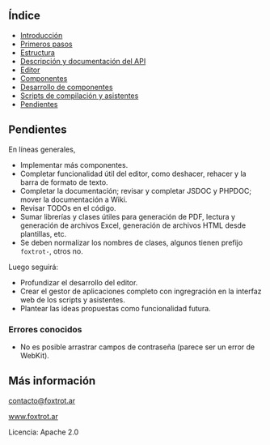 ## Índice

- [Introducción](../README.md)
- [Primeros pasos](primeros-pasos.md)
- [Estructura](estructura.md)
- [Descripción y documentación del API](api.md)
- [Editor](editor.md)
- [Componentes](componentes.md)
- [Desarrollo de componentes](componentes-estructura.md)
- [Scripts de compilación y asistentes](scripts.md)
- [Pendientes](pendientes.md)

## Pendientes

En líneas generales,

- Implementar más componentes.
- Completar funcionalidad útil del editor, como deshacer, rehacer y la barra de formato de texto.
- Completar la documentación; revisar y completar JSDOC y PHPDOC; mover la documentación a Wiki.
- Revisar TODOs en el código.
- Sumar librerías y clases útiles para generación de PDF, lectura y generación de archivos Excel, generación de archivos HTML desde plantillas, etc.
- Se deben normalizar los nombres de clases, algunos tienen prefijo `foxtrot-`, otros no.

Luego seguirá:

- Profundizar el desarrollo del editor.
- Crear el gestor de aplicaciones completo con ingregración en la interfaz web de los scripts y asistentes.
- Plantear las ideas propuestas como funcionalidad futura.

### Errores conocidos

- No es posible arrastrar campos de contraseña (parece ser un error de WebKit).

## Más información

contacto@foxtrot.ar

www.foxtrot.ar

Licencia: Apache 2.0
